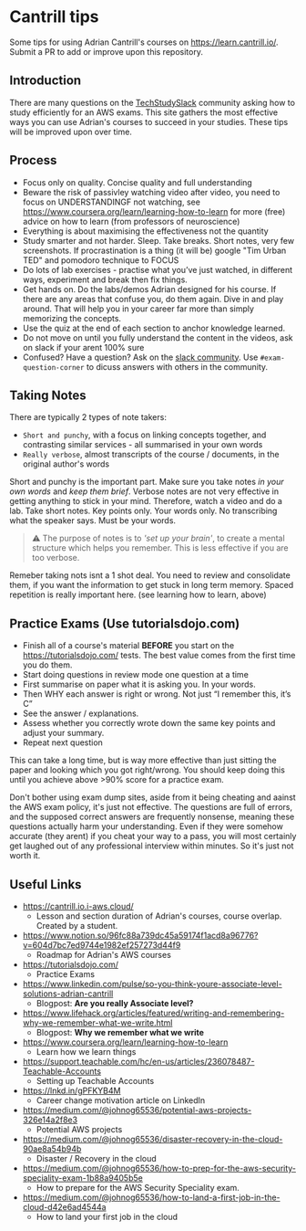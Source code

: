 # Cantrill tips
Some tips for using Adrian Cantrill's courses on https://learn.cantrill.io/. Submit a PR to add or improve upon this repository.

## Introduction
There are many questions on the [TechStudySlack](https://techstudyslack.com/) community asking how to study efficiently for an AWS exams. This site gathers the
most effective ways you can use Adrian's courses to succeed in your studies. These tips will be improved upon over time. 

## Process
* Focus only on quality. Concise quality and full understanding
* Beware the risk of passivley watching video after video, you need to focus on UNDERSTANDINGF not watching, see https://www.coursera.org/learn/learning-how-to-learn for more (free) advice on how to learn (from professors of neuroscience) 
* Everything is about maximising the effectiveness not the quantity
* Study smarter and not harder. Sleep. Take breaks. Short notes, very few screenshots. If procrastination is a thing (it will be) google "Tim Urban TED" and pomodoro technique to FOCUS
* Do lots of lab exercises - practise what you’ve just watched, in different ways, experiment and break then fix things.
* Get hands on. Do the labs/demos Adrian designed for his course. If there are any areas that confuse you, do them again. Dive in and play around. That will help you in your career far more than simply memorizing the concepts.
* Use the quiz at the end of each section to anchor knowledge learned.
* Do not move on until you fully understand the content in the videos, ask on slack if your arent 100% sure
* Confused? Have a question? Ask on the [slack community](https://techstudyslack.com/). Use `#exam-question-corner` to dicuss answers with others in the community. 

## Taking Notes
There are typically 2 types of note takers:
* `Short and punchy`, with a focus on linking concepts together, and contrasting similar services - all summarised in your own words
* `Really verbose`, almost transcripts of the course / documents, in the original author's words

Short and punchy is the important part. Make sure you take notes *in your own words* and *keep them brief*. Verbose notes are not very effective in getting anything to stick in your mind. Therefore, watch a video and do a lab. Take short notes. Key points only. Your words only. No transcribing what the speaker says.
Must be your words.

> ⚠️ The purpose of notes is to *'set up your brain'*, to create a mental structure which helps you remember. This is less effective if you are too verbose.

Remeber taking nots isnt a 1 shot deal. You need to review and consolidate them, if you want the information to get stuck in long term memory. Spaced repetition is really important here. (see learning how to learn, above)

## Practice Exams (Use tutorialsdojo.com)
* Finish all of a course's material **BEFORE** you start on the https://tutorialsdojo.com/ tests. The best value comes from the first time you do them.
* Start doing questions in review mode one question at a time
* First summarise on paper what it is asking you. In your words. 
* Then WHY each answer is right or wrong. Not just “I remember this, it’s C”
* See the answer / explanations. 
* Assess whether you correctly wrote down the same key points and adjust your summary.
* Repeat next question

This can take a long time, but is way more effective than just sitting the paper and looking which you got right/wrong. You should keep doing this until you achieve above >90% score for a practice exam.

Don't bother using exam dump sites, aside from it being cheating and aainst the AWS exam policy, it's just not effective. The questions are full of errors, and the supposed correct answers are frequently nonsense, meaning these questions actually harm your understanding. Even if they were somehow accurate (they arent) if you cheat your way to a pass, you will most certainly get laughed out of any professional interview within minutes. So it's just not worth it.

## Useful Links
* https://cantrill.io.i-aws.cloud/
  * Lesson and section duration of Adrian's courses, course overlap. Created by a student.
* https://www.notion.so/96fc88a739dc45a59174f1acd8a96776?v=604d7bc7ed9744e1982ef257273d44f9 
  * Roadmap for Adrian's AWS courses
* https://tutorialsdojo.com/
  * Practice Exams
* https://www.linkedin.com/pulse/so-you-think-youre-associate-level-solutions-adrian-cantrill
  * Blogpost: **Are you really Associate level?**
* https://www.lifehack.org/articles/featured/writing-and-remembering-why-we-remember-what-we-write.html
  * Blogpost: **Why we remember what we write**
* https://www.coursera.org/learn/learning-how-to-learn
  * Learn how we learn things  
* https://support.teachable.com/hc/en-us/articles/236078487-Teachable-Accounts
  * Setting up Teachable Accounts
* https://lnkd.in/gPFKYB4M
  * Career change motivation article on LinkedIn
* https://medium.com/@johnog65536/potential-aws-projects-326e14a2f8e3
  * Potential AWS projects 
* https://medium.com/@johnog65536/disaster-recovery-in-the-cloud-90ae8a54b94b
  * Disaster / Recovery in the cloud
* https://medium.com/@johnog65536/how-to-prep-for-the-aws-security-speciality-exam-1b88a9405b5e
  * How to prepare for the AWS Security Speciality exam.
* https://medium.com/@johnog65536/how-to-land-a-first-job-in-the-cloud-d42e6ad4544a
  * How to land your first job in the cloud 
